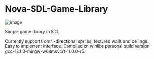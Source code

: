 # Nova-SDL-Game-Library
![image](https://github.com/novano1d/Nova-SDL-Game-Library/assets/98206738/6d436e10-e25d-458e-86ab-e15aac5ee7c5)

Simple game library in SDL

Currently supports omni-directional sprites, textured walls and ceilings.
Easy to implement interface.
Compiled on winlibs personal build version gcc-13.1.0-mingw-w64msvcrt-11.0.0-r5.